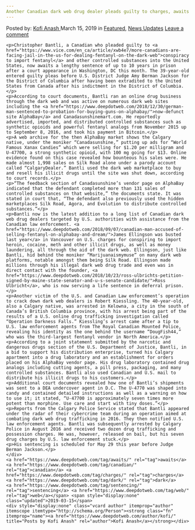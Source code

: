 ```yaml
---
Another Canadian dark web drug dealer pleads guilty to charges, awaits sentencing in the U.S."
---
```

<article class="post-listing post-28633 post type-post status-publish format-standard has-post-thumbnail hentry  tag-awaits tag-canadian tag-charges tag-dark tag-guilty tag-pleads tag-sentencing tag-web">
    <div class="post-inner">
        <span>Posted by: <a href="https://www.deepdotweb.com/author/kofi/" title="">Kofi Anash </a></span>
    <span>March 15, 2019</span>
    <span>in <a href="https://www.deepdotweb.com/category/deepdot-news/" rel="category tag">Featured</a>, <a href="https://www.deepdotweb.com/category/news-updates/" rel="category tag">News Updates</a></span>
    <span><a href="https://www.deepdotweb.com/2019/03/15/another-canadian-dark-web-drug-dealer-pleads-guilty-to-charges-awaits-sentencing-in-the-u-s/#respond">Leave a comment</a></span>
    </p>
    <div class="clear"></div>
    
    <p>Christopher Bantli, a Canadian who pleaded guilty to <a href="https://www.vice.com/en_ca/article/xwb4e7/more-canadians-are-facing-jail-in-the-us-for-dealing-fentanyl-on-the-dark-web">conspiracy to import fentanyl</a> and other controlled substances into the United States, now awaits a lengthy sentence of up to 10 years in prison after a court appearance in Washington, DC this month. The 39-year-old entered guilty pleas before U.S. District Judge Amy Berman Jackson for the District of Columbia after having been extradited to the United States from Canada after his indictment in the District of Columbia.</p>
    <p>According to court documents, Bantli ran an online drug business through the dark web and was active on numerous dark web sites including the <a href="https://www.deepdotweb.com/2018/12/30/german-man-sentenced-to-probation-for-buying-guns-on-alphabay/">now-defunct site AlphaBay</a> and Canadasunshinemart.com. He reportedly advertised, imported, and distributed controlled substances such as synthetic opioids and powerful fentanyl analogs from November 2015 up to September 8, 2016, and took his payment in Bitcoin.</p>
    <p>A web archive for the then AlphaBay market shows the Calgary native, under the moniker “Canadasunshine,” putting up ads for “World Famous Xanax Candies” which were selling for $1.20 per milligram and U-47700, a strong synthetic opioid, with 100 mg going for $13. Online evidence found on this case revealed how bounteous his sales were. He made almost 1,998 sales on Silk Road alone under a parody account called “CalgaryDealer.” Bantli used the dark web marketplace to buy and resell his illicit drugs until the site was shut down, according to court records.</p>
    <p>“The feedback section of Canadasunshine’s vendor page on AlphaBay indicated that the defendant completed more than 131 sales of controlled substances on that website,” the documents state. It was stated in court that, “The defendant also previously used the hidden marketplaces Silk Road, Agora, and Evolution to distribute controlled substances.”</p>
    <p>Bantli now is the latest addition to a long list of Canadian dark web drug dealers targeted by U.S. authorities with assistance from the Canadian law enforcement. <a href="https://www.deepdotweb.com/2018/09/07/canadian-man-accused-of-selling-fentanyl-on-alphabay-and-dream/">James Ellingson was busted last year</a> in Vancouver on U.S. charges for conspiring to import heroin, cocaine, meth and other illicit drugs, as well as money laundering, all through the aid of the dark web. Ellingson, just like Bantli, hid behind the moniker “Marijuanaismymuse” on many dark web platforms, notable amongst them being Silk Road. Ellingson made millions through his illegal dark web drug trade and even was in direct contact with the founder, <a href="https://www.deepdotweb.com/2018/10/23/ross-ulbrichts-petition-signed-by-maine-state-senator-and-u-s-senate-candidate/">Ross Ulbricht</a>, who is now serving a life sentence in deferral prison.</p>
    <p>Another victim of the U.S. and Canadian Law enforcement’s operation to crack down dark web dealers is Robert Kiessling. The 40-year-old, also a Calgary native, was arrested in Kelowna, a city in the south of Canada’s British Columbia province, with his arrest being part of the results of a U.S. online drug trafficking investigation called “Operation Darkness Falls.” Kiessling’s arrest came after a tip to U.S. law enforcement agents from The Royal Canadian Mounted Police, revealing his identity as the one behind the username “DougFish44,” who was the third-largest fentanyl vendor in North America.</p>
    <p>According to a joint statement submitted by the narcotic and dangerous drugs section of the U.S. Department of Justice, Bantli, in a bid to support his distribution enterprise, turned his Calgary apartment into a drug laboratory and an establishment for orders placed on his AlphaBay vendor page. His drug laboratory contained drug analogs including cutting agents, a pill press, packaging, and many controlled substances. Bantli also used Canadian and U.S. mail to distribute his illicit drugs to his customers.</p>
    <p>Additional court documents revealed how one of Bantli’s shipments was sent to a DEA undercover agent in D.C. The U-4770 was shaped into candy and contained detailed instructions as well as a warning on how to use it; it stated, “U-47700 is approximately seven times more potent than morphine. Use care and start with tiny doses.”</p>
    <p>Reports from the Calgary Police Service stated that Bantli appeared under the radar of their cybercrime team during an operation aimed at combating dark web drug trafficking in 2016. They then notified U.S. law enforcement agents. Bantli was subsequently arrested by Calgary Police in August 2016 and received two dozen drug trafficking and possession charges. He was, however, released on bail, but his seven drug charges by U.S. law enforcement stuck.</p>
    <p>His sentencing is scheduled for May 29 this year before Judge Berman Jackson.</p>
    </div>
    <a href="https://www.deepdotweb.com/tag/awaits/" rel="tag">awaits</a> <a href="https://www.deepdotweb.com/tag/canadian/" rel="tag">canadian</a> <a href="https://www.deepdotweb.com/tag/charges/" rel="tag">charges</a> <a href="https://www.deepdotweb.com/tag/dark/" rel="tag">dark</a>     <a href="https://www.deepdotweb.com/tag/sentencing/" rel="tag">sentencing</a> <a href="https://www.deepdotweb.com/tag/web/" rel="tag">web</a></span> <span style="display:none" class="updated">2019-03-15</span>
    <div style="display:none" class="vcard author" itemprop="author" itemscope itemtype="http://schema.org/Person"><strong class="fn" itemprop="name"><a href="https://www.deepdotweb.com/author/kofi/" title="Posts by Kofi Anash" rel="author">Kofi Anash</a></strong></div>
    

